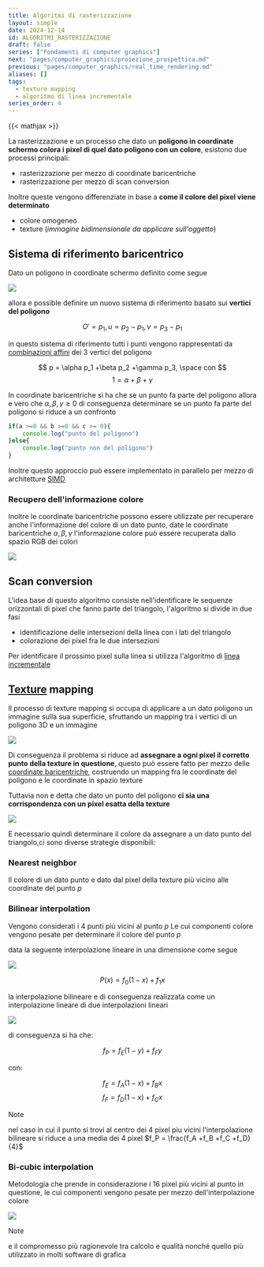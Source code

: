 ```yaml
---
title: Algoritmi di rasterizzazione
layout: simple
date: 2024-12-14
id: ALGORITMI_RASTERIZZAZIONE
draft: false
series: ["Fondamenti di computer graphics"]
next: "pages/computer_graphics/proiezione_prospettica.md"
previous: "pages/computer_graphics/real_time_rendering.md"
aliases: []
tags:
  - texture mapping
  - algoritmo di linea incrementale
series_order: 4
---
```


{{< mathjax >}}

La rasterizzazione e un processo che dato un **poligono in coordinate schermo colora i pixel di quel dato poligono con un colore**, esistono due processi principali:

- rasterizzazione per mezzo di coordinate baricentriche
- rasterizzazione per mezzo di scan conversion

Inoltre queste vengono differenziate in base a **come il colore del pixel viene determinato**

- colore omogeneo
- texture (*immagine bidimensionale da applicare sull'oggetto*)

## Sistema di riferimento baricentrico

Dato un poligono in coordinate schermo definito come segue

![](computer_graphics/imgs/poligono_baricentrico.png)

allora e possible definire un nuovo sistema di riferimento basato sui **vertici del poligono**

$$
O' = p_1,u = p_2 - p_1,v = p_3 - p_1
$$

in questo sistema di riferimento tutti i punti vengono rappresentati da [combinazioni affini](/computer_graphics/trasformazioni_geometriche#combinazione-affine) dei 3 vertici del poligono

$$
p = \alpha p_1 +\beta p_2 +\gamma p_3, \space con
$$
$$
1= \alpha + \beta + \gamma
$$

In coordinate baricentriche si ha che se un punto fa parte del poligono allora e vero che $\alpha,\beta,\gamma \geq 0$ di conseguenza determinare se un  punto fa parte del poligono si riduce a un confronto

```javascript
if(a >=0 && b >=0 && c >= 0){
	console.log("punto del poligono")
}else{
	console.log("punto non del poligono")
}
```

Inoltre questo approccio può essere implementato in parallelo per mezzo di architetture [SIMD](https://it.wikipedia.org/wiki/SIMD)

### Recupero dell'informazione colore

Inoltre le coordinate baricentriche possono essere utilizzate per recuperare anche l'informazione del colore di un dato punto, date le coordinate baricentriche $\alpha,\beta,\gamma$ l'informazione colore può essere recuperata dallo spazio RGB dei colori

![](Pasted%20image%2020241214104134.png)

## Scan conversion

L'idea base di questo algoritmo consiste nell'identificare le sequenze orizzontali di pixel che fanno parte del triangolo, l'algoritmo si divide in due fasi

- identificazione delle intersezioni della linea con i lati del triangolo
- colorazione dei pixel fra le due intersezioni

Per identificare il prossimo pixel sulla linea si utilizza l'algoritmo di [linea incrementale](https://it.wikipedia.org/wiki/Algoritmo_della_linea_di_Bresenham)

## [Texture](/computer_graphics/texture_mapping) mapping

Il processo di texture mapping si occupa di applicare a un dato poligono un immagine sulla sua superficie, sfruttando un mapping tra i vertici di un poligono 3D e un immagine

![](Pasted%20image%2020241214154455.png)

Di conseguenza il problema si riduce ad **assegnare a ogni pixel il corretto punto della texture in questione**, questo può essere fatto per mezzo delle [coordinate baricentriche](#Sistema-di-riferimento-baricentrico), costruendo un mapping fra le coordinate del poligono e le coordinate in spazio texture

Tuttavia non e detta che dato un punto del poligono **ci sia una corrispondenza con un pixel esatta della texture**

![](Pasted%20image%2020241214155219.png)

E necessario quindi determinare il colore da assegnare a un dato punto del triangolo,ci sono diverse strategie disponibili:

### Nearest neighbor

Il colore di un dato punto e dato dal pixel della texture più vicino alle coordinate del punto $p$

### Bilinear interpolation

Vengono considerati i 4 punti più vicini al punto $p$ Le cui componenti colore vengono pesate per determinare il colore del punto $p$

data la seguente interpolazione lineare in una dimensione come segue

![](Pasted%20image%2020241214160025.png)

$$
P(x) = f_0(1-x) + f_1x
$$

la interpolazione bilineare e di conseguenza realizzata come un interpolazione lineare di due interpolazioni lineari

![](Pasted%20image%2020241214160210.png)

di conseguenza si ha che:

$$
f_P= f_E(1-y)+ f_Fy
$$

con:

$$
f_E= f_A(1-x)+ f_Bx
$$
$$
f_F= f_D(1-x)+ f_Cx
$$

> [!NOTE]
> nel caso in cui il punto si trovi al centro dei 4 pixel piu vicini l'interpolazione bilineare si riduce a una media dei 4 pixel $f_P = \frac{f_A +f_B +f_C +f_D}{4}$

### Bi-cubic interpolation

Metodologia che prende in considerazione i $16$ pixel più vicini al punto in questione, le cui componenti vengono pesate per mezzo dell'interpolazione colore

![](Pasted%20image%2020241214160835.png)

> [!NOTE]
> e il compromesso più ragionevole tra calcolo e qualità nonché quello più utilizzato in molti software di grafica

